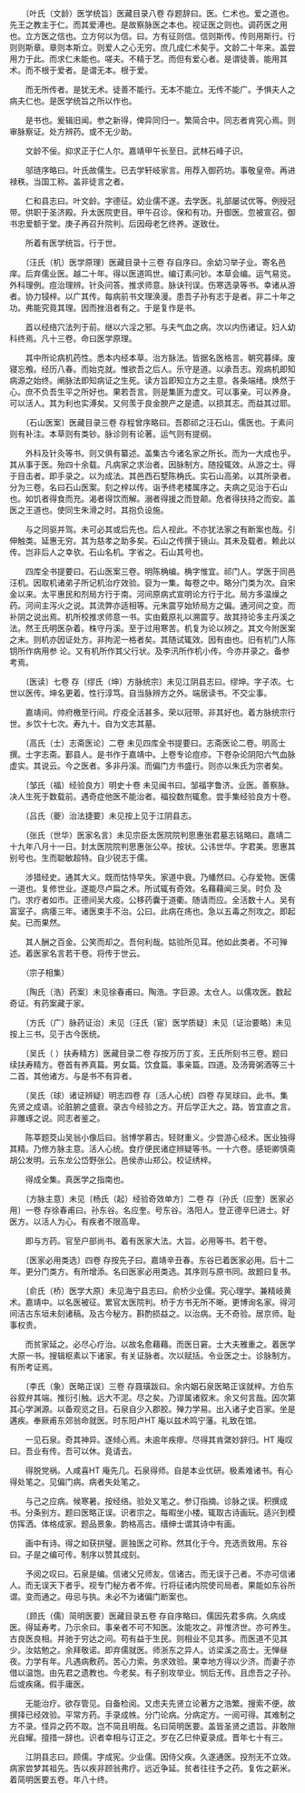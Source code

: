 <!-- { "loadSidebar": true } -->
　　〔叶氏（文龄）医学统旨〕医藏目录八卷 存题辞曰。医。仁术也。爱之道也。先王之教主于仁。而其爱溥也。是故察脉医之本也。视证医之则也。调药医之用也。立方医之信也。立方何以为信。曰。方有征则信。信则斯传。传则用斯行。行则则斯章。章则本斯立。则爱人之心无穷。庶几成仁术矣乎。文龄二十年来。盖尝用力于此。而求仁未能也。嗟夫。不精于艺。而但有爱心者。是谓徒善。能用其术。而不根于爱者。是谓无本。根于爱。

　　而无所传者。是犹无术。徒善不能行。无本不能立。无传不能广。予惧夫人之病夫仁也。是医学统旨之所以作也。

　　是书也。爰辑旧闻。参之新得，俾异同归一。繁简合中。同志者肯究心焉。则审脉察证。处方辨药。或不无少助。

　　文龄不佞。抑求正于仁人尔。嘉靖甲午长至日。武林石峰子识。

　　邬琏序略曰。叶氏故儒生。已去学轩岐家言。用荐入御药坊。事敬皇帝。再进禄秩。当国工称。盖非徒言之者。

　　仁和县志曰。叶文龄。字德征。幼业儒不遂。去学医。礼部屡试优等。例授冠带。供职于圣济殿。升太医院吏目。甲午召诊。保和有功。升御医。忽被宣召。御书忠爱额于堂。庚子再召升院判。后因母老乞终养。遂致仕。

　　所着有医学统旨。行于世。

　　〔汪氏（机）医学原理〕医藏目录十三卷 存自序曰。余幼习举子业。寄名邑庠。后弃儒业医。越二十年。得以医道鸣世。编订素问钞。本草会编。运气易览。外科理例。痘治理辨。针灸问答。推求师意。脉诀刊误。伤寒选录等书。幸诸从游者。协力锓梓。以广其传。每病前书文理涣漫。患吾子孙有志于是者。非二十年之功。弗能究竟其理。因而挫沮者有之。于是复作是书。

　　首以经络穴法列于前。继以六淫之邪。与夫气血之病。次以内伤诸证。妇人幼科终焉。凡十三卷。命曰医学原理。

　　其中所论病机药性。悉本内经本草。治方脉法。皆据名医格言。朝究暮绎。废寝忘飧。经历八春。而始克就。惟欲吾之后人。乐守是道。以承吾志。观病机即知病源之始终。阐脉法即知病证之生死。读方旨即知立方之主意。各条端绪。焕然于心。庶不负吾生平之所好也。果若吾言。则是集匪为虚文。可以事亲。可以养身。可以活人。其为利也实溥矣。又何羡于良金腴产之是遗。以损其志。而益其过耶。

　　〔石山医案〕医藏目录三卷 存程曾序略曰。吾郡祁之汪石山。儒医也。于素问则有补注。本草则有类钞。脉诊则有论著。运气则有提纲。

　　外科及针灸等书。则又俱有纂述。盖集古今诸名家之所长。而为一大成也乎。其从事于医。殆四十余载。凡病家之求治者。因脉制方。随投辄效。从游之士。得于目击者。即手录之。以为成法。其邑西石墅陈桷氏。实石山高弟。以其所录者。分为三卷。名曰石山医案。刻之梓以传。诣予终老楼属序之。夫病之见治于石山也。如饥者得食而充。渴者得饮而解。溺者得援之而登颠。危者得扶持之而安。盖医之王道也。使同生朱滑之时。其抱负设施。

　　与之同驱并驾。未可必其或后先也。后人视此。不亦犹法家之有断案也哉。引伸触类。延惠无穷。其为慈孝之助多矣。石山之传撰于镜山。其未及载者。赖此以传。岂非后人之幸欤。石山名机。字省之。石山其号也。

　　四库全书提要曰。石山医案三卷。明陈桷编。桷字惟宜。祁门人。学医于同邑汪机。因取机诸弟子所记机治疗效验。裒为一集。每卷之中。略分门类为次。自宋金以来。太平惠民和剂局方行于南。河间原病式宣明论方行于北。局方多温燥之药。河间主泻火之说。其流弊亦适相等。元朱震亨始矫局方之偏。通河间之变。而补阴之说出焉。机所校推求师意一书。实由戴原礼以溯震亨。故其持论多主丹溪之法。然王氏明医杂着。株守丹溪。至于过用寒苦。机复为论以辨之。其文今附医案之末。则机亦因证处方。非拘泥一格者矣。其随试辄效。因有由也。旧有机门人陈钥所作病用参 论。又有机所作其父行状。及李汛所作机小传。今亦并录之。备参考焉。

　　〔医读〕七卷 存〔缪氏（坤）方脉统宗〕未见江阴县志曰。缪坤。字子浓。七世以医传。坤名更着。性行淳笃。自当脉辨方之外。端居读书。不交尘事。

　　嘉靖间。帅府檄至行间。疗疫全活甚多。荣以冠带。非其好也。着方脉统宗行世。乡饮十七次。寿九十。自为文志其墓。

　　〔高氏（士）志斋医论〕二卷 未见四库全书提要曰。志斋医论二卷。明高士撰。士字志斋。鄞县人。是书作于嘉靖中。上卷专论痘疹。下卷杂论阴阳六气血脉虚实。其说云。今之医者。多非丹溪。而偏门方书盛行。则亦以朱氏为宗者矣。

　　〔邹氏（福）经验良方〕明史十卷 未见闽书曰。邹福字鲁济。业医。善察脉。决人生死于数载前。遇奇症他医不能治者。福投数剂辄愈。尝手集经验良方十卷。

　　〔吕氏（夔）治法捷要〕未见按上见于江阴县志。

　　〔张氏（世华）医家名言〕未见宗臣太医院院判思惠张君墓志铭略曰。嘉靖二十九年八月十一日。封太医院院判思惠张公卒。按状。公讳世华。字君美。思惠其别号也。生而聪敏超特。自少锐志于儒。

　　涉猎经史。通其大义。既而怙恃早失。家道中衰。乃幡然曰。心存爱物。医儒一道也。复修世业。遂能尽卢扁之术。所试辄有奇效。名藉藉闻三吴。时负 及门。求疗者如市。正德间吴大疫。公移药囊于道衢。随请而应。全活数十人。吴有富室子。病痿三年。诸医束手不治。公曰。此病在疡也。急以五毒之剂攻之。即起矣。已而果然。

　　其人酬之百金。公笑而却之。吾何利哉。姑验所见耳。他如此类者。不可殚述。着医家名言若干卷。将传于世云。

　　（宗子相集）

　　〔陶氏（浩）药案〕未见徐春甫曰。陶浩。字巨源。太仓人。以儒攻医。数起奇证。有药案藏于家。

　　〔方氏（广）脉药证治〕未见〔汪氏（宦）医学质疑〕未见〔证治要略〕未见按上三书。见于古今医统。

　　〔吴氏（ ）扶寿精方〕医藏目录二卷 存按万历丁亥。王氏所刻书三卷。题曰续扶寿精方。卷首有养真篇。男女篇。饮食篇。事亲篇。四道。及汤膏粥酒等三十二首。其他诸方。与是书不有异者。

　　〔吴氏（球）诸证辨疑〕明志四卷 存〔活人心统〕四卷 存吴球曰。此书。集先贤之成语。论脏腑之盛衰。录古今经验之方。开后学正大之。路。皆宜直之言。非雕琢之说。同志者鉴之。

　　陈莘题茭山吴翁小像后曰。翁博学慕古。轻财重义。少尝游心经术。医业独得其精。乃修方脉主意。活人心统。食疗便民诸症辨疑等书。一十六卷。感钜卿慎斋胡公发明。云东龙公岱野张公。邑侯赤山郑公。校证绣梓。

　　得成全集。真医学之指南也。

　　〔方脉主意〕未见〔杨氏（起）经验奇效单方〕二卷 存〔孙氏（应奎）医家必用〕一卷 存徐春甫曰。孙东谷。名应奎。号东谷。洛阳人。登正德辛巳进士。好医方。以活人为心。有疾者不限高卑。

　　即与方药。官至户部尚书。着有医家大法。大旨。必用等书。若干卷。

　　〔医家必用类选〕四卷 存按先子曰。嘉靖辛丑春。东谷已着医家必用。后十二年。更分门类方。有所增添。名曰医家必用类选。其序则与原书同。故题曰复书。

　　〔俞氏（桥）医学大原〕未见海宁县志曰。俞桥少业儒。究心理学。兼精岐黄术。嘉靖中。以名医被征。累官太医院判。桥于方书无所不晰。更博询名家。得河间洁古东垣未刻诸稿。及古今秘方。斟酌损益之。以治病。无不奇验。居京师。耻事权贵。

　　而贫家延之。必尽心疗治。以故名愈藉藉。而医日窘。士大夫雅重之。着医学大原一书。搜辑枢素以下诸家。有关证脉者。次以赋括。令业医之士。诊脉制方。有所考证焉。

　　〔李氏（象）医略正误〕三卷 存聂璜跋曰。余内姻石泉医略正误就梓。方伯东谷叙弁其端。推衍引触。远大不泥。尽之矣。乃谬属诸叙末。余又何言哉。因次第其心学渊源。以备观览之目。石泉自少入郡胶。殚力学易。出入诸子史百家。坐是遘疾。奉厥甫东郊翁命就医。时东阳卢HT 庵以兹术鸣宁藩。礼致在馆。

　　一见石泉。奇其神异。遂倾心焉。未逾年疾瘳。尽得其肯綮妙辞归。HT 庵叹曰。吾业有传。吾可以休。竟请去。

　　得脱党祸。人咸喜HT 庵先几。石泉得师。自是本业优研。极素难诸书。有心得处笔之。见偏门病。病者失处笔之。

　　与己之应病。候寒暑。按经络。验处又笔之。参订指摘。诊脉之误。积撰成书。分条别方。题曰医略正误。识者宗之。每暇坐小楼。辄取古诗画玩。适兴到模仿挥洒。体格成家。题品景象。韵格高古。缙绅士谓其诗中有画。

　　画中有诗。得之如获拱璧。匪独医之可称。然其化于今。充选贡致用。东谷曰。子是之编可传。制序以赞其成刻。

　　予阅之叹曰。石泉是编。信诸父兄师友。信诸古。而无误于己者。不亦可信诸人。而无误天下者乎。视专门秘方者不侔。行将征诸内院使司局者。果能如东谷所谓。变而通之。毋忌与执。未必不为诸偏门断案也。

　　〔顾氏（儒）简明医要〕医藏目录五卷 存自序略曰。儒因先君多病。久病成医。得延寿考。乃示余曰。事亲者不可不知医。汝能攻之。非惟济世。亦可养生。古良医良相。并驰于穷达之间。苟有益于生民。则相业不见其多。而医道不见其少。汝姑勉之。余拜敬诺。即弃儒就医。师浙东之异人。访梁溪之高士。无惮昼夜。力学有年。凡遇病敷药。苦心力索。务求效验。果幸地方得以少济。而妻子亦借以温饱。由先君之遗教也。今老矣。有子别攻举业。悯后无传。且虑吾之子孙。后或疾痛。假手庸医。

　　无能治疗。欲存管见。自备检阅。又虑夫先贤立论著方之浩繁。搜索不便。故撰择已经效验。平常方药。手录成帙。分门论病。分病定方。一阅可得。其难制之方不录。怪异之药不取。岂不简且明哉。名曰简明医要。盖皆圣贤之遗旨。非敢隙光自耀。擅措一辞也。识者幸相与订正之。岁在乙巳仲夏录成。晋年七十有三。

　　江阴县志曰。顾儒。字成宪。少业儒。因侍父疾。久遂通医。投剂无不立效。病家尝梦其祖先。告以疾非顾翁弗疗。远近争延。贫者往往予之药。复佐之薪米。着简明医要五卷。年八十终。

